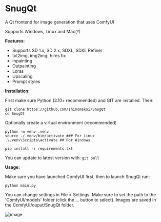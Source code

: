 # SnugQt
A Qt frontend for image generation that uses ComfyUI

Supports Windows, Linux and Mac(?)

**Features:**
- Supports SD 1.x, SD 2.x, SDXL, SDXL Refiner
- txt2img, img2img, hires fix
- Inpainting
- Outpainting
- Loras
- Upscaling
- Prompt styles

**Installation:**

First make sure Python (3.10+ recommended) and GIT are installed. Then:
```
git clone https://github.com/shinomakoi/SnugQt
cd SnugQt
```
Optionally create a virtual environment (recommended)

```
python -m venv .venv
source ./.venv/bin/activate ### For Linux
.\.venv\Scripts\activate ## For Windows
```
```
pip install -r requirements.txt
```
You can update to latest version with: `git pull`

**Usage:**

Make sure you have launched ComfyUI first, then to launch SnugQt run: 
```
python main.py
```
You can change settings in File > Settings. Make sure to set the path to the 'ComfyUI/models' folder (click the ... button to select).
Images are saved in the ComfyUI/ouput/SnugQt folder.

![image](https://github.com/shinomakoi/SnugQt/assets/112139428/e698d499-9014-47f6-acac-a4eaba0a10fe)
